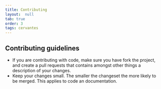 ```yaml
---
title: Contributing
layout:  null
tab: true
order: 3
tags: cervantes
---
```



## Contributing guidelines

- If you are contributing with code, make sure you have fork the project, and create a pull requests that contains amongst other things a description of your changes.
- Keep your changes small. The smaller the changeset the more likely to be merged. This applies to code an documentation.